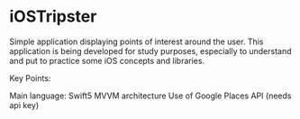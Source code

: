 # iOSTripster

Simple application displaying points of interest around the user. This application is being developed for study purposes, especially to understand and put to practice some iOS concepts and libraries.

Key Points:

Main language: Swift5
MVVM architecture
Use of Google Places API (needs api key)
